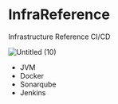 # InfraReference

Infrastructure Reference
CI/CD

![Untitled (10)](https://github.com/mon99745/InfraReference/assets/84507123/ad18ad07-b53e-4dc5-b22b-83685b0e4d6a)

- JVM 
- Docker
- Sonarqube
- Jenkins



